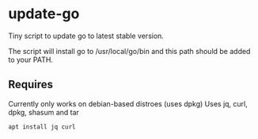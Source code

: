 # update-go
Tiny script to update go to latest stable version.

The script will install go to /usr/local/go/bin and
this path should be added to your PATH.

## Requires
Currently only works on debian-based distroes (uses dpkg)
Uses jq, curl, dpkg, shasum and tar

`apt install jq curl`
